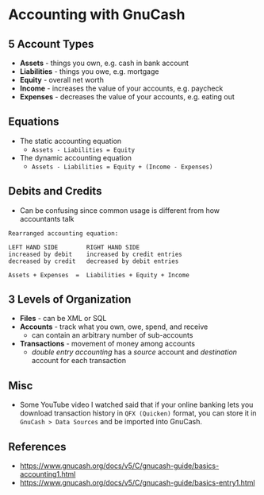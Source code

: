 # Accounting with GnuCash

## 5 Account Types
* **Assets** - things you own, e.g. cash in bank account
* **Liabilities** - things you owe, e.g. mortgage
* **Equity** - overall net worth
* **Income** - increases the value of your accounts, e.g. paycheck
* **Expenses** - decreases the value of your accounts, e.g. eating out

## Equations
* The static accounting equation
    * `Assets - Liabilities = Equity`
* The dynamic accounting equation
    * `Assets - Liabilities = Equity + (Income - Expenses)`

## Debits and Credits
* Can be confusing since common usage is different from how accountants talk
```
Rearranged accounting equation:

LEFT HAND SIDE        RIGHT HAND SIDE
increased by debit    increased by credit entries
decreased by credit   decreased by debit entries

Assets + Expenses  =  Liabilities + Equity + Income
```

## 3 Levels of Organization
* **Files** - can be XML or SQL
* **Accounts** - track what you own, owe, spend, and receive
    * can contain an arbitrary number of sub-accounts
* **Transactions** - movement of money among accounts
    * *double entry accounting* has a *source* account and *destination* account for each transaction

## Misc
* Some YouTube video I watched said that if your online banking lets you download
transaction history in `QFX (Quicken)` format, you can store it in `GnuCash > Data Sources`
and be imported into GnuCash.


## References
* https://www.gnucash.org/docs/v5/C/gnucash-guide/basics-accounting1.html
* https://www.gnucash.org/docs/v5/C/gnucash-guide/basics-entry1.html
